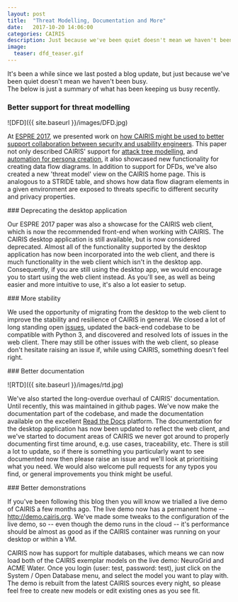 ```yaml
---
layout: post
title:  "Threat Modelling, Documentation and More"
date:   2017-10-20 14:06:00
categories: CAIRIS
description: Just because we've been quiet doesn't mean we haven't been busy
image:
  teaser: dfd_teaser.gif
---
```


It's been a while since we last posted a blog update, but just because we've been quiet doesn't mean we haven't been busy.  
The below is just a summary of what has been keeping us busy recently.

### Better support for threat modelling

![DFD]({{ site.baseurl }}/images/DFD.jpg)

At [ESPRE 2017](http://espre2017.org), we presented work on [how CAIRIS might be used to better support collaboration between security and usability engineers](http://www.shamalfaily.com/wp-content/papercite-data/pdf/faia17.pdf).  This paper not only described CAIRIS' support for [attack tree modelling](http://cairis.org/cairis/attacktrees/), and [automation for persona creation](http://cairis.org/cairis/trello/), it also showcased new functionality for creating data flow diagrams.   In addition to support for DFDs, we've also created a new 'threat model' view on the CAIRIS home page.  This is analogous to a STRIDE table, and shows how data flow diagram elements in a given environment are exposed to threats specific to different security and privacy properties.


### Deprecating the desktop application

Our ESPRE 2017 paper was also a showcase for the CAIRIS web client, which is now the recommended front-end when working with CAIRIS.  The CAIRIS desktop application is still available, but is now considered deprecated.  Almost all of the functionality supported by the desktop application has now been incorporated into the web client, and there is much functionality in the web client which isn't in the desktop app.  Consequently, if you are still using the desktop app, we would encourage you to start using the web client instead.  As you'll see, as well as being easier and more intuitive to use, it's also a lot easier to setup.


### More stability

We used the opportunity of migrating from the desktop to the web client to improve the stability and resilience of CAIRIS in general.  We closed a lot of long standing open [issues](https://github.com/failys/cairis/issues), updated the back-end codebase to be compatible with Python 3, and discovered and resolved lots of issues in the web client.  There may still be other issues with the web client, so please don't hesitate raising an issue if, while using CAIRIS, something doesn't feel right.


### Better documentation

![RTD]({{ site.baseurl }}/images/rtd.jpg)

We've also started the long-overdue overhaul of CAIRIS' documentation.  Until recently, this was maintained in github pages.  We've now make the documentation part of the codebase, and made the documentation available on the excellent [Read the Docs](http://cairis.readthedocs.io/en/latest/) platform.  The documentation for the desktop application has now been updated to reflect the web client, and we've started to document areas of CAIRIS we never got around to properly documenting first time around, e.g. use cases, traceability, etc.   There is still a lot to update, so if there is something you particularly want to see documented now then please raise an issue and we'll look at prioritising what you need.   We would also welcome pull requests for any typos you find, or general improvements you think might be useful.


### Better demonstrations

If you've been following this blog then you will know we trialled a live demo of CAIRIS a few months ago.  The live demo now has a permanent home -- http://demo.cairis.org.  We've made some tweaks to the configuration of the live demo, so -- even though the demo runs in the cloud -- it's performance should be almost as good as if the CAIRIS container was running on your desktop or within a VM.

CAIRIS now has support for multiple databases, which means we can now load both of the CAIRIS exemplar models on the live demo:  NeuroGrid and ACME Water.   Once you login (user: test, password: test), just click on the System / Open Database menu, and select the model you want to play with.  The demo is rebuilt from the latest CAIRIS sources every night, so please feel free to create new models or edit existing ones as you see fit.

